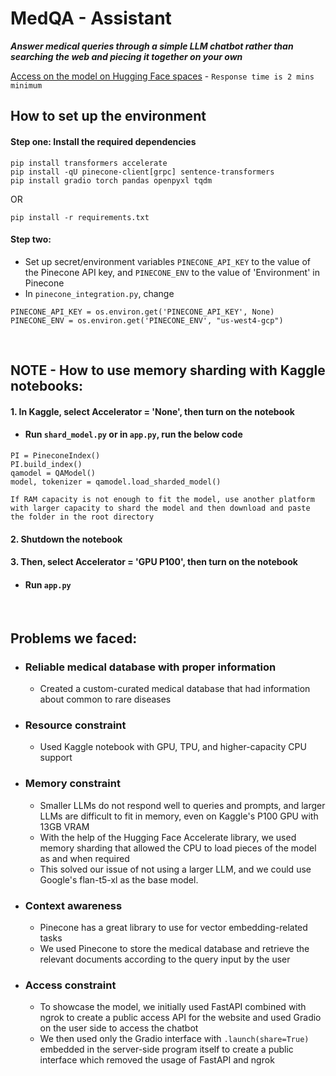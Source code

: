 # MedQA - Assistant

***Answer medical queries through a simple LLM chatbot rather than searching the web and piecing it together on your own***

[Access on the model on Hugging Face spaces](https://huggingface.co/spaces/xpsychted/MedQA-Assistant) - `Response time is 2 mins minimum`


## How to set up the environment


#### Step one: Install the required dependencies
```
pip install transformers accelerate
pip install -qU pinecone-client[grpc] sentence-transformers
pip install gradio torch pandas openpyxl tqdm 
```

OR

```
pip install -r requirements.txt
```


#### Step two: 
   - Set up secret/environment variables `PINECONE_API_KEY` to the value of the Pinecone API key, and `PINECONE_ENV` to the value of 'Environment' in Pinecone
   - In `pinecone_integration.py`, change
   ```
   PINECONE_API_KEY = os.environ.get('PINECONE_API_KEY', None)            
   PINECONE_ENV = os.environ.get('PINECONE_ENV', "us-west4-gcp")
   ```

<br>

## NOTE - How to use memory sharding with Kaggle notebooks:


#### 1. In Kaggle, select Accelerator = 'None', then turn on the notebook
 
  - #### Run `shard_model.py` or in `app.py`, run the below code

```
PI = PineconeIndex()
PI.build_index()
qamodel = QAModel()
model, tokenizer = qamodel.load_sharded_model()
```

`If RAM capacity is not enough to fit the model, use another platform with larger capacity to shard the model and then download and paste the folder in the root directory`

#### 2. Shutdown the notebook

#### 3. Then, select Accelerator = 'GPU P100', then turn on the notebook
 
- #### Run `app.py`

<br>

## Problems we faced:

- ### Reliable medical database with proper information
  - Created a custom-curated medical database that had information about common to rare diseases
    
- ### Resource constraint
  - Used Kaggle notebook with GPU, TPU, and higher-capacity CPU support
    
- ### Memory constraint
  - Smaller LLMs do not respond well to queries and prompts, and larger LLMs are difficult to fit in memory, even on Kaggle's P100 GPU with 13GB VRAM
  - With the help of the Hugging Face Accelerate library, we used memory sharding that allowed the CPU to load pieces of the model as and when required
  - This solved our issue of not using a larger LLM, and we could use Google's flan-t5-xl as the base model.

- ### Context awareness
  - Pinecone has a great library to use for vector embedding-related tasks
  - We used Pinecone to store the medical database and retrieve the relevant documents according to the query input by the user

- ### Access constraint
  - To showcase the model, we initially used FastAPI combined with ngrok to create a public access API for the website and used Gradio on the user side to access the chatbot
  - We then used only the Gradio interface with `.launch(share=True)` embedded in the server-side program itself to create a public interface which removed the usage of FastAPI and ngrok
